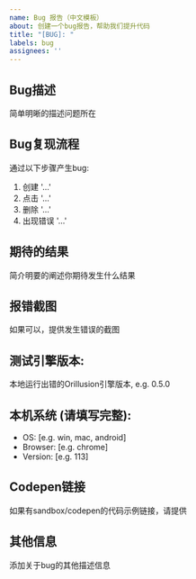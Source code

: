 ```yaml
---
name: Bug 报告（中文模板）
about: 创建一个bug报告，帮助我们提升代码
title: "[BUG]: "
labels: bug
assignees: ''
---
```


## Bug描述
简单明晰的描述问题所在

## Bug复现流程
通过以下步骤产生bug:
1. 创建 '...'
2. 点击 '...'
3. 删除 '...'
4. 出现错误 '...'

## 期待的结果
简介明要的阐述你期待发生什么结果

## 报错截图
如果可以，提供发生错误的截图

## 测试引擎版本:
本地运行出错的Orillusion引擎版本, e.g. 0.5.0

## 本机系统 (请填写完整):
 - OS: [e.g. win, mac, android]
 - Browser: [e.g. chrome]
 - Version: [e.g. 113]

## Codepen链接
如果有sandbox/codepen的代码示例链接，请提供

## 其他信息
添加关于bug的其他描述信息

